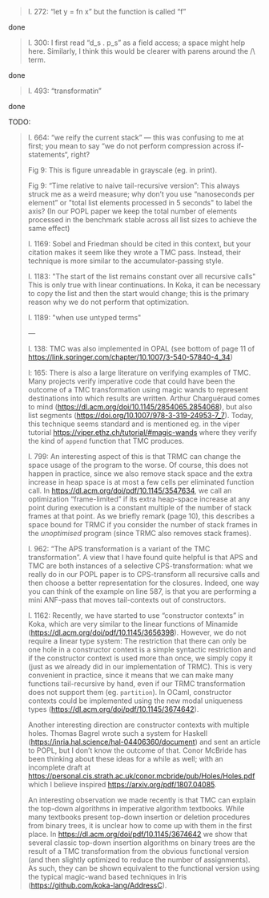 > l. 272: “let y = fn x” but the function is called “f”

done

> l. 300: I first read “d_s . p_s” as a field access; a space might help here.
>   Similarly, I think this would be clearer with parens around the /\ term.

done

> l. 493: “transformatin”

done

TODO:
> l. 664: “we reify the current stack” — this was confusing to me at first;
>   you mean to say “we do not perform compression across if-statements“, right?
>
> Fig 9: This is figure unreadable in grayscale (eg. in print).
> 
> Fig 9: “Time relative to naive tail-recursive version”: This always struck
>   me as a weird measure; why don’t you use “nanoseconds per element”
>   or "total list elements processed in 5 seconds" to label the axis?
>   (In our POPL paper we keep the total number of elements processed in
>   the benchmark stable across all list sizes to achieve the same effect)
> 
> l. 1169: Sobel and Friedman should be cited in this context, but your
>   citation makes it seem like they wrote a TMC pass. Instead, their
>   technique is more similar to the accumulator-passing style.
> 
> l. 1183: "The start of the list remains constant over all recursive calls"
>   This is only true with linear continuations. In Koka, it can be necessary
>   to copy the list and then the start would change; this is the primary reason
>   why we do not perform that optimization.
> 
> l. 1189: "when use untyped terms"
> 
> —
> 
> l. 138: TMC was also implemented in OPAL (see bottom of page 11 of
> https://link.springer.com/chapter/10.1007/3-540-57840-4_34)
> 
> l: 165: There is also a large literature on verifying examples of TMC.
> Many projects verify imperative code that could have been the outcome
> of a TMC transformation using magic wands to represent
> destinations into which results are written. Arthur Charguéraud comes to
> mind (https://dl.acm.org/doi/10.1145/2854065.2854068), but also
> list segments (https://doi.org/10.1007/978-3-319-24953-7_7).
> Today, this technique seems standard and is mentioned eg. in the
> viper tutorial https://viper.ethz.ch/tutorial/#magic-wands
> where they verify the kind of `append` function that TMC produces.
> 
> l. 799: An interesting aspect of this is that TRMC can change the
> space usage of the program to the worse. 
> Of course, this does not happen in practice, since we also remove
> stack space and the extra increase in heap space is at most a few
> cells per eliminated function call. In https://dl.acm.org/doi/pdf/10.1145/3547634,
> we call an optimization “frame-limited” if its extra heap-space increase
> at any point during execution is a constant multiple of the number of
> stack frames at that point. As we briefly remark (page 10), this describes
> a space bound for TRMC if you consider the number of stack frames
> in the _unoptimised_ program (since TRMC also removes stack frames).
> 
> l. 962: “The APS transformation is a variant of the TMC transformation”.
> A view that I have found quite helpful is that APS and TMC are both
> instances of a selective CPS-transformation: what we really do in our
> POPL paper is to CPS-transform all recursive calls and then choose
> a better representation for the closures. Indeed, one way you can
> think of the example on line 587, is that you are performing a mini
> ANF-pass that moves tail-contexts out of constructors.
> 
> l. 1162: Recently, we have started to use “constructor contexts” in Koka,
> which are very similar to the linear functions of Minamide
> (https://dl.acm.org/doi/pdf/10.1145/3656398). However, we do not require
> a linear type system: The restriction that there can only be one hole
> in a constructor context is a simple syntactic restriction and if the
> constructor context is used more than once, we simply copy it (just as we
> already did in our implementation of TRMC). This is very convenient
> in practice, since it means that we can make many functions tail-recursive
> by hand, even if our TRMC transformation does not support them
> (eg. `partition`). In OCaml, constructor contexts could be implemented using
> the new modal uniqueness types (https://dl.acm.org/doi/pdf/10.1145/3674642).
> 
> Another interesting direction are constructor contexts with multiple
> holes. Thomas Bagrel wrote such a system for Haskell
> (https://inria.hal.science/hal-04406360/document) and sent an article
> to POPL, but I don’t know the outcome of that. Conor McBride has been
> thinking about these ideas for a while as well; with an incomplete draft
> at https://personal.cis.strath.ac.uk/conor.mcbride/pub/Holes/Holes.pdf
> which I believe inspired https://arxiv.org/pdf/1807.04085.
> 
> An interesting observation we made recently is that TMC can explain
> the top-down algorithms in imperative algorithm textbooks.
> While many textbooks present top-down insertion or deletion procedures
> from binary trees, it is unclear how to come up with them in the first place. 
> In https://dl.acm.org/doi/pdf/10.1145/3674642 we show that several
> classic top-down insertion algorithms on binary trees are the result
> of a TMC transformation from the obvious functional version
> (and then slightly optimized to reduce the number of assignments).
> As such, they can be shown equivalent to the functional version using the
> typical magic-wand based techniques in Iris (https://github.com/koka-lang/AddressC).

